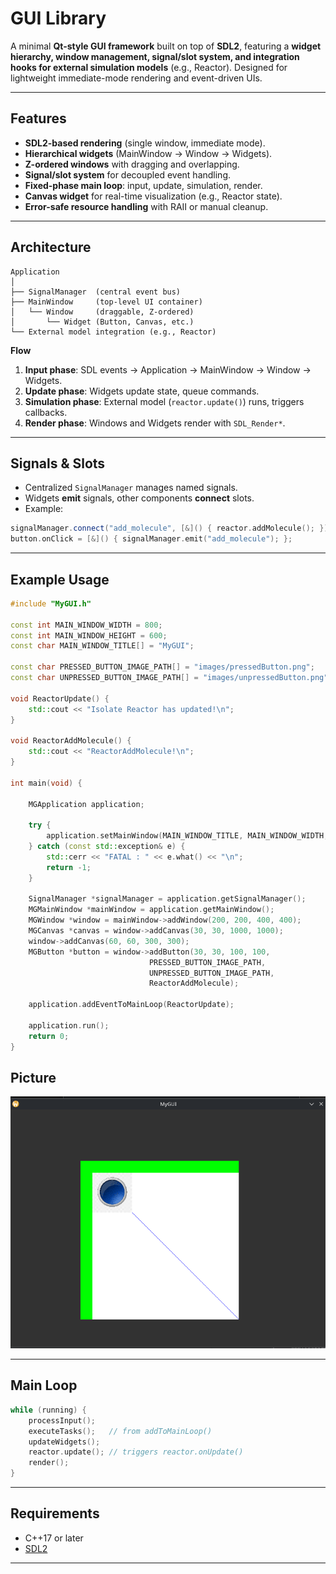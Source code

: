 # GUI Library

A minimal **Qt-style GUI framework** built on top of **SDL2**, featuring a **widget hierarchy, window management, signal/slot system, and integration hooks for external simulation models** (e.g., Reactor). Designed for lightweight immediate-mode rendering and event-driven UIs.

---

## Features

* **SDL2-based rendering** (single window, immediate mode).
* **Hierarchical widgets** (MainWindow → Window → Widgets).
* **Z-ordered windows** with dragging and overlapping.
* **Signal/slot system** for decoupled event handling.
* **Fixed-phase main loop**: input, update, simulation, render.
* **Canvas widget** for real-time visualization (e.g., Reactor state).
* **Error-safe resource handling** with RAII or manual cleanup.

---

## Architecture

```
Application
│
├── SignalManager  (central event bus)
├── MainWindow     (top-level UI container)
│   └── Window     (draggable, Z-ordered)
│       └── Widget (Button, Canvas, etc.)
└── External model integration (e.g., Reactor)
```

**Flow**

1. **Input phase**: SDL events → Application → MainWindow → Window → Widgets.
2. **Update phase**: Widgets update state, queue commands.
3. **Simulation phase**: External model (`reactor.update()`) runs, triggers callbacks.
4. **Render phase**: Windows and Widgets render with `SDL_Render*`.

---

## Signals & Slots

* Centralized `SignalManager` manages named signals.
* Widgets **emit** signals, other components **connect** slots.
* Example:

```cpp
signalManager.connect("add_molecule", [&]() { reactor.addMolecule(); });
button.onClick = [&]() { signalManager.emit("add_molecule"); };
```

---

## Example Usage

```cpp
#include "MyGUI.h"

const int MAIN_WINDOW_WIDTH = 800;
const int MAIN_WINDOW_HEIGHT = 600;
const char MAIN_WINDOW_TITLE[] = "MyGUI";

const char PRESSED_BUTTON_IMAGE_PATH[] = "images/pressedButton.png";
const char UNPRESSED_BUTTON_IMAGE_PATH[] = "images/unpressedButton.png";

void ReactorUpdate() {
    std::cout << "Isolate Reactor has updated!\n";
}

void ReactorAddMolecule() {
    std::cout << "ReactorAddMolecule!\n";
}

int main(void) {

    MGApplication application;

    try {
        application.setMainWindow(MAIN_WINDOW_TITLE, MAIN_WINDOW_WIDTH, MAIN_WINDOW_HEIGHT);
    } catch (const std::exception& e) {
        std::cerr << "FATAL : " << e.what() << "\n";
        return -1;
    }

    SignalManager *signalManager = application.getSignalManager();
    MGMainWindow *mainWindow = application.getMainWindow();
    MGWindow *window = mainWindow->addWindow(200, 200, 400, 400);
    MGCanvas *canvas = window->addCanvas(30, 30, 1000, 1000);
    window->addCanvas(60, 60, 300, 300);
    MGButton *button = window->addButton(30, 30, 100, 100,
                               PRESSED_BUTTON_IMAGE_PATH, 
                               UNPRESSED_BUTTON_IMAGE_PATH, 
                               ReactorAddMolecule);

    application.addEventToMainLoop(ReactorUpdate);

    application.run();
    return 0;
}
```


## Picture
![Demo Screenshot](images/example.png)


---

## Main Loop

```cpp
while (running) {
    processInput();
    executeTasks();   // from addToMainLoop()
    updateWidgets();
    reactor.update(); // triggers reactor.onUpdate()
    render();
}
```

---

## Requirements

* C++17 or later
* [SDL2](https://libsdl.org/)

---